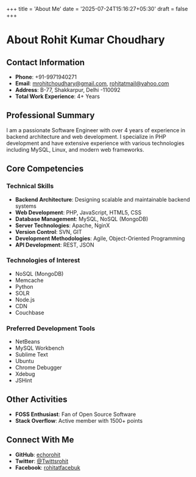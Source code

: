 +++
title = 'About Me'
date = '2025-07-24T15:16:27+05:30'
draft = false
+++

# About Rohit Kumar Choudhary

## Contact Information
- **Phone**: +91-9971940271
- **Email**: mrohitchoudhary@gmail.com, rohitatmail@yahoo.com
- **Address**: B-77, Shakkarpur, Delhi -110092
- **Total Work Experience**: 4+ Years

## Professional Summary

I am a passionate Software Engineer with over 4 years of experience in backend architecture and web development. I specialize in PHP development and have extensive experience with various technologies including MySQL, Linux, and modern web frameworks.

## Core Competencies

### Technical Skills
- **Backend Architecture**: Designing scalable and maintainable backend systems
- **Web Development**: PHP, JavaScript, HTML5, CSS
- **Database Management**: MySQL, NoSQL (MongoDB)
- **Server Technologies**: Apache, NginX
- **Version Control**: SVN, GIT
- **Development Methodologies**: Agile, Object-Oriented Programming
- **API Development**: REST, JSON

### Technologies of Interest
- NoSQL (MongoDB)
- Memcache
- Python
- SOLR
- Node.js
- CDN
- Couchbase

### Preferred Development Tools
- NetBeans
- MySQL Workbench
- Sublime Text
- Ubuntu
- Chrome Debugger
- Xdebug
- JSHint

## Other Activities
- **FOSS Enthusiast**: Fan of Open Source Software
- **Stack Overflow**: Active member with 1500+ points

## Connect With Me
- **GitHub**: [echorohit](https://github.com/echorohit)
- **Twitter**: [@Twittsrohit](https://twitter.com/Twittsrohit)
- **Facebook**: [rohitatfacebuk](https://facebook.com/rohitatfacebuk)
